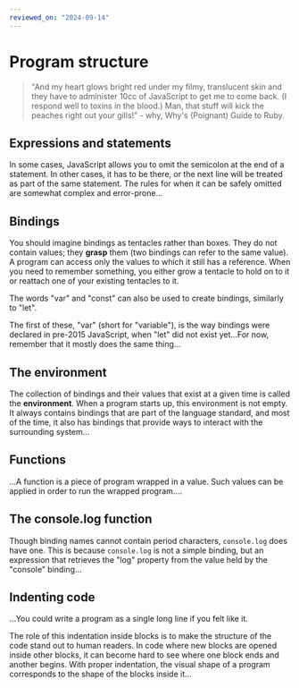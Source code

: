 ```yaml
---
reviewed_on: "2024-09-14"
---
```


# Program structure

> "And my heart glows bright red under my filmy, translucent skin and they have to administer 10cc of JavaScript to get me to come back. (I respond well to toxins in the blood.) Man, that stuff will kick the peaches right out your gills!" - why, Why's (Poignant) Guide to Ruby.

## Expressions and statements

In some cases, JavaScript allows you to omit the semicolon at the end of a statement. In other cases, it has to be there, or the next line will be treated as part of the same statement. The rules for when it can be safely omitted are somewhat complex and error-prone...

## Bindings

You should imagine bindings as tentacles rather than boxes. They do not contain values; they **grasp** them (two bindings can refer to the same value). A program can access only the values to which it still has a reference. When you need to remember something, you either grow a tentacle to hold on to it or reattach one of your existing tentacles to it.

The words "var" and "const" can also be used to create bindings, similarly to "let".

The first of these, "var" (short for "variable"), is the way bindings were declared in pre-$2015$ JavaScript, when "let" did not exist yet...For now, remember that it mostly does the same thing...

## The environment

The collection of bindings and their values that exist at a given time is called the **environment**. When a program starts up, this environment is not empty. It always contains bindings that are part of the language standard, and most of the time, it also has bindings that provide ways to interact with the surrounding system...

## Functions

...A function is a piece of program wrapped in a value. Such values can be applied in order to run the wrapped program....

## The console.log function

Though binding names cannot contain period characters, `console.log` does have one. This is because `console.log` is not a simple binding, but an expression that retrieves the "log" property from the value held by the "console" binding...

## Indenting code

...You could write a program as a single long line if you felt like it.

The role of this indentation inside blocks is to make the structure of the code stand out to human readers. In code where new blocks are opened inside other blocks, it can become hard to see where one block ends and another begins. With proper indentation, the visual shape of a program corresponds to the shape of the blocks inside it...
